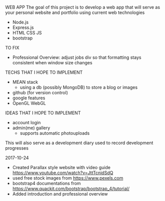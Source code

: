 WEB APP
The goal of this project is to develop a web app that will serve as your personal website and portfolio using current web technologies
- Node.js
- Express.js
- HTML CSS JS
- bootstrap

TO FIX
- Professional Overview: adjust jobs div so that formatting stays consistent when window size changes

TECHS THAT I HOPE TO IMPLEMENT
- MEAN stack
    - using a db (possibly MongoDB) to store a blog or images
- github (for version control)
- google features
- OpenGL WebGL

IDEAS THAT I HOPE TO IMPLEMENT
- account login
- admin(me) gallery
    - supports automatic photouploads

This will also serve as a development diary used to record development progresses

2017-10-24
- Created Parallax style website with video guide https://www.youtube.com/watch?v=JttTcnidSdQ
- used free stock images from https://www.pexels.com
- bootstrap4 documentations from https://www.quackit.com/bootstrap/bootstrap_4/tutorial/
- Added introduction and professional overview
